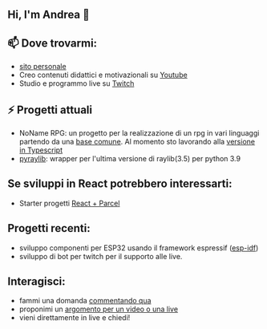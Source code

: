 ## Hi, I'm Andrea 👋

<!--
**ProfAndreaPollini/ProfAndreaPollini** is a ✨ _special_ ✨ repository because its `README.md` (this file) appears on your GitHub profile.

Here are some ideas to get you started:

- 🔭 I’m currently working on ...
- 🌱 I’m currently learning ...
- 👯 I’m looking to collaborate on ...
- 🤔 I’m looking for help with ...
- 💬 Ask me about ...
- 📫 How to reach me: ...
- 😄 Pronouns: ...
- ⚡ Fun fact: ...
-->

## 📫 Dove trovarmi:
  - [sito personale](https://andreapollini.com)
  - Creo contenuti didattici e motivazionali su [Youtube](http://bit.ly/AndreaPolliniYT)
  - Studio e programmo live su [Twitch](https://www.twitch.tv/profandreapollini)
  
## ⚡ Progetti attuali
  - NoName RPG: un progetto per la realizzazione di un rpg in vari linguaggi partendo da una [base comune]( https://github.com/ProfAndreaPollini/noname-rpg). Al momento sto lavorando alla [versione in Typescript](https://github.com/ProfAndreaPollini/noname-rpg-ts)
  - [pyraylib](ProfAndreaPollini/pyraylib): wrapper per l'ultima versione di raylib(3.5) per python 3.9
  
## Se sviluppi in React potrebbero interessarti:
  - Starter progetti [React + Parcel](https://github.com/ProfAndreaPollini/react-parcel-simple-starter)
  
## Progetti recenti:
  - sviluppo componenti per ESP32 usando il framework espressif ([esp-idf](https://docs.espressif.com/projects/esp-idf/en/latest/esp32/))
  - sviluppo di bot per twitch per il supporto alle live.
  
## Interagisci:
  - fammi una domanda [commentando qua](https://github.com/ProfAndreaPollini/ProfAndreaPollini/issues/1)
  - proponimi un [argomento per un video o una live](https://github.com/ProfAndreaPollini/profandreapollini-youtube-videos/issues)
  - vieni direttamente in live e chiedi!
